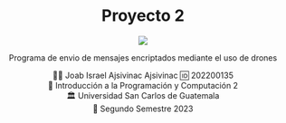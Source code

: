 <h1 align="center">Proyecto 2</h1>
<p align="center">
    <a href="#"><img src="https://i.imgur.com/iLNDwx7.png"></a>
</p>
<p align="center">Programa de envio de mensajes encriptados mediante el uso de drones</p>

<div align="center">
🙍‍♂️ Joab Israel Ajsivinac Ajsivinac 🆔 202200135
</div>
<div align="center">
📕 Introducción a la Programación y Computación 2
</div>
<div align="center"> 🏛 Universidad San Carlos de Guatemala</div>
<div align="center"> 📆 Segundo Semestre 2023</div>

<br>